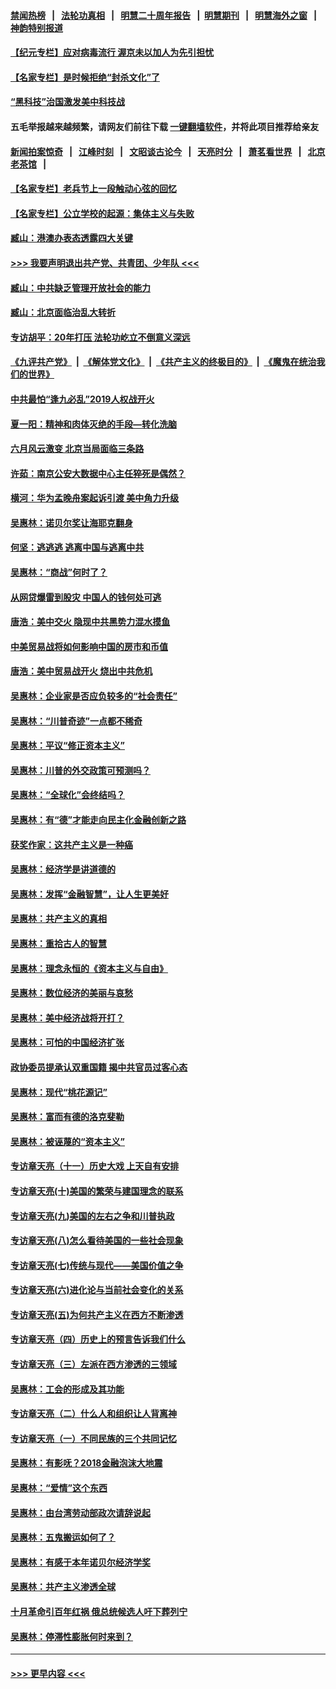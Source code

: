 #### [禁闻热榜](热点新闻.md?=0)  &nbsp;&nbsp;|&nbsp;&nbsp; [法轮功真相](https://github.com/gfw-breaker/truth/blob/master/README.md?=0) &nbsp;&nbsp;|&nbsp;&nbsp; [明慧二十周年报告](https://github.com/gfw-breaker/mh-reports/blob/master/README.md?=0) &nbsp;&nbsp;|&nbsp;&nbsp;[明慧期刊](https://github.com/gfw-breaker/mh-qikan) &nbsp;&nbsp;|&nbsp;&nbsp; [明慧海外之窗](https://github.com/gfw-breaker/mh-news/blob/master/README.md?=0) &nbsp;&nbsp;|&nbsp;&nbsp; [神韵特别报道](https://github.com/gfw-breaker/mh-news/blob/master/shenyun.md?=0)
#### [【纪元专栏】应对病毒流行 渥京未以加人为先引担忧](../pages/nsc423/n11875714.md?t=03111403) 
#### [【名家专栏】是时候拒绝“封杀文化”了](../pages/nsc423/n11814093.md?t=03111403) 
#### [“黑科技”治国激发美中科技战](../pages/nsc423/n11638056.md?t=03111403) 
#### 五毛举报越来越频繁，请网友们前往下载 [一键翻墙软件](https://github.com/gfw-breaker/ssr-accounts)，并将此项目推荐给亲友
#### [新闻拍案惊奇](https://github.com/gfw-breaker/banned-news/blob/master/pages/link4.md) &nbsp;&nbsp;|&nbsp;&nbsp; [江峰时刻](https://github.com/gfw-breaker/banned-news/blob/master/pages/link4.md) &nbsp;&nbsp;|&nbsp;&nbsp; [文昭谈古论今](https://github.com/gfw-breaker/banned-news/blob/master/pages/link4.md) &nbsp;&nbsp;|&nbsp;&nbsp; [天亮时分](https://github.com/gfw-breaker/banned-news/blob/master/pages/link4.md) &nbsp;&nbsp;|&nbsp;&nbsp; [萧茗看世界](https://github.com/gfw-breaker/banned-news/blob/master/pages/link4.md) &nbsp;&nbsp;|&nbsp;&nbsp; [北京老茶馆](https://github.com/gfw-breaker/banned-news/blob/master/pages/link4.md) &nbsp;&nbsp;|&nbsp;&nbsp; 
#### [【名家专栏】老兵节上一段触动心弦的回忆](../pages/nsc423/n11646016.md?t=03111403) 
#### [【名家专栏】公立学校的起源：集体主义与失败](../pages/nsc423/n11601833.md?t=03111403) 
#### [臧山：港澳办表态透露四大关键](../pages/nsc423/n11421628.md?t=03111403) 
#### [>>> 我要声明退出共产党、共青团、少年队 <<<](https://github.com/begood0513/goodnews/blob/master/quit/letter.md) 
#### [臧山：中共缺乏管理开放社会的能力](../pages/nsc423/n11407457.md?t=03111403) 
#### [臧山：北京面临治乱大转折](../pages/nsc423/n11406895.md?t=03111403) 
#### [专访胡平：20年打压 法轮功屹立不倒意义深远](../pages/nsc423/n11398800.md?t=03111403) 
#### [《九评共产党》](https://github.com/begood0513/9ping.md/blob/master/README.md) &nbsp;|&nbsp; [《解体党文化》](../../../../jtdwh.md/blob/master/README.md)  &nbsp;|&nbsp; [《共产主义的终极目的》](../../../../gczydzjmd.md/blob/master/README.md) &nbsp;|&nbsp; [《魔鬼在统治我们的世界》](../../../../mgztzwmdsj.md/blob/master/README.md) 
#### [中共最怕“逢九必乱”2019人权战开火](../pages/nsc423/n11385248.md?t=03111403) 
#### [夏一阳：精神和肉体灭绝的手段—转化洗脑](../pages/nsc423/n11368250.md?t=03111403) 
#### [六月风云激变 北京当局面临三条路](../pages/nsc423/n11313668.md?t=03111403) 
#### [许茹：南京公安大数据中心主任猝死是偶然？](../pages/nsc423/n11064744.md?t=03111403) 
#### [横河：华为孟晚舟案起诉引渡 美中角力升级](../pages/nsc423/n11027230.md?t=03111403) 
#### [吴惠林：诺贝尔奖让海耶克翻身](../pages/nsc423/n10890049.md?t=03111403) 
#### [何坚：逃逃逃 逃离中国与逃离中共](../pages/nsc423/n10592891.md?t=03111403) 
#### [吴惠林：“商战”何时了？](../pages/nsc423/n10573558.md?t=03111403) 
#### [从网贷爆雷到股灾 中国人的钱何处可逃](../pages/nsc423/n10572800.md?t=03111403) 
#### [唐浩：美中交火 隐现中共黑势力混水摸鱼](../pages/nsc423/n10544040.md?t=03111403) 
#### [中美贸易战将如何影响中国的房市和币值](../pages/nsc423/n10543697.md?t=03111403) 
#### [唐浩：美中贸易战开火 烧出中共危机](../pages/nsc423/n10540126.md?t=03111403) 
#### [吴惠林：企业家是否应负较多的“社会责任”](../pages/nsc423/n10535022.md?t=03111403) 
#### [吴惠林：“川普奇迹”一点都不稀奇](../pages/nsc423/n10512808.md?t=03111403) 
#### [吴惠林：平议“修正资本主义”](../pages/nsc423/n10495724.md?t=03111403) 
#### [吴惠林：川普的外交政策可预测吗？](../pages/nsc423/n10462387.md?t=03111403) 
#### [吴惠林：“全球化”会终结吗？](../pages/nsc423/n10452838.md?t=03111403) 
#### [吴惠林：有“德”才能走向民主化金融创新之路](../pages/nsc423/n10432292.md?t=03111403) 
#### [获奖作家：这共产主义是一种癌](../pages/nsc423/n10431541.md?t=03111403) 
#### [吴惠林：经济学是讲道德的](../pages/nsc423/n10398014.md?t=03111403) 
#### [吴惠林：发挥“金融智慧”，让人生更美好](../pages/nsc423/n10375019.md?t=03111403) 
#### [吴惠林：共产主义的真相](../pages/nsc423/n10351394.md?t=03111403) 
#### [吴惠林：重拾古人的智慧](../pages/nsc423/n10337691.md?t=03111403) 
#### [吴惠林：理念永恒的《资本主义与自由》](../pages/nsc423/n10316274.md?t=03111403) 
#### [吴惠林：数位经济的美丽与哀愁](../pages/nsc423/n10292946.md?t=03111403) 
#### [吴惠林：美中经济战将开打？](../pages/nsc423/n10258825.md?t=03111403) 
#### [吴惠林：可怕的中国经济扩张](../pages/nsc423/n10219147.md?t=03111403) 
#### [政协委员提承认双重国籍 揭中共官员过客心态](../pages/nsc423/n10208809.md?t=03111403) 
#### [吴惠林：现代“桃花源记”](../pages/nsc423/n10185234.md?t=03111403) 
#### [吴惠林：富而有德的洛克斐勒](../pages/nsc423/n10142264.md?t=03111403) 
#### [吴惠林：被诬蔑的“资本主义”](../pages/nsc423/n10124816.md?t=03111403) 
#### [专访章天亮（十一）历史大戏 上天自有安排](../pages/nsc423/n10094905.md?t=03111403) 
#### [专访章天亮(十)美国的繁荣与建国理念的联系](../pages/nsc423/n10094899.md?t=03111403) 
#### [专访章天亮(九)美国的左右之争和川普执政](../pages/nsc423/n10094889.md?t=03111403) 
#### [专访章天亮(八)怎么看待美国的一些社会现象](../pages/nsc423/n10094857.md?t=03111403) 
#### [专访章天亮(七)传统与现代——美国价值之争](../pages/nsc423/n10093140.md?t=03111403) 
#### [专访章天亮(六)进化论与当前社会变化的关系](../pages/nsc423/n10092036.md?t=03111403) 
#### [专访章天亮(五)为何共产主义在西方不断渗透](../pages/nsc423/n10083620.md?t=03111403) 
#### [专访章天亮（四）历史上的预言告诉我们什么](../pages/nsc423/n10083606.md?t=03111403) 
#### [专访章天亮（三）左派在西方渗透的三领域](../pages/nsc423/n10081115.md?t=03111403) 
#### [吴惠林：工会的形成及其功能](../pages/nsc423/n10080633.md?t=03111403) 
#### [专访章天亮（二）什么人和组织让人背离神](../pages/nsc423/n10076637.md?t=03111403) 
#### [专访章天亮（一）不同民族的三个共同记忆](../pages/nsc423/n10074188.md?t=03111403) 
#### [吴惠林：有影呒？2018金融泡沫大地震](../pages/nsc423/n10040534.md?t=03111403) 
#### [吴惠林：“爱情”这个东西](../pages/nsc423/n10019423.md?t=03111403) 
#### [吴惠林：由台湾劳动部政次请辞说起](../pages/nsc423/n9979679.md?t=03111403) 
#### [吴惠林：五鬼搬运如何了？](../pages/nsc423/n9925338.md?t=03111403) 
#### [吴惠林：有感于本年诺贝尔经济学奖](../pages/nsc423/n9871883.md?t=03111403) 
#### [吴惠林：共产主义渗透全球](../pages/nsc423/n9812748.md?t=03111403) 
#### [十月革命引百年红祸 俄总统候选人吁下葬列宁](../pages/nsc423/n9810182.md?t=03111403) 
#### [吴惠林：停滞性膨胀何时来到？](../pages/nsc423/n9764136.md?t=03111403) 

----
#### [ >>> 更早内容 <<< ](../indexes/nsc423-earlier.md)
